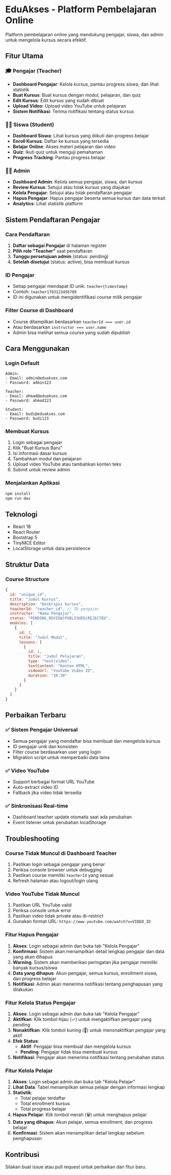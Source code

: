 # EduAkses - Platform Pembelajaran Online

Platform pembelajaran online yang mendukung pengajar, siswa, dan admin untuk mengelola kursus secara efektif.

## Fitur Utama

### 🎓 Pengajar (Teacher)
- **Dashboard Pengajar**: Kelola kursus, pantau progress siswa, dan lihat statistik
- **Buat Kursus**: Buat kursus dengan modul, pelajaran, dan quiz
- **Edit Kursus**: Edit kursus yang sudah dibuat
- **Upload Video**: Upload video YouTube untuk pelajaran
- **Sistem Notifikasi**: Terima notifikasi tentang status kursus

### 👨‍🎓 Siswa (Student)
- **Dashboard Siswa**: Lihat kursus yang diikuti dan progress belajar
- **Enroll Kursus**: Daftar ke kursus yang tersedia
- **Belajar Online**: Akses materi pelajaran dan video
- **Quiz**: Ikuti quiz untuk menguji pemahaman
- **Progress Tracking**: Pantau progress belajar

### 👨‍💼 Admin
- **Dashboard Admin**: Kelola semua pengajar, siswa, dan kursus
- **Review Kursus**: Setujui atau tolak kursus yang diajukan
- **Kelola Pengajar**: Setujui atau tolak pendaftaran pengajar
- **Hapus Pengajar**: Hapus pengajar beserta semua kursus dan data terkait
- **Analytics**: Lihat statistik platform

## Sistem Pendaftaran Pengajar

### Cara Pendaftaran
1. **Daftar sebagai Pengajar** di halaman register
2. **Pilih role "Teacher"** saat pendaftaran
3. **Tunggu persetujuan admin** (status: pending)
4. **Setelah disetujui** (status: active), bisa membuat kursus

### ID Pengajar
- Setiap pengajar mendapat ID unik: `teacher{timestamp}`
- Contoh: `teacher1703123456789`
- ID ini digunakan untuk mengidentifikasi course milik pengajar

### Filter Course di Dashboard
- Course ditampilkan berdasarkan `teacherId === user.id`
- Atau berdasarkan `instructor === user.name`
- Admin bisa melihat semua course yang sudah dipublish

## Cara Menggunakan

### Login Default
```
Admin:
- Email: admin@eduakses.com
- Password: admin123

Teacher:
- Email: ahmad@eduakses.com  
- Password: ahmad123

Student:
- Email: budi@eduakses.com
- Password: budi123
```

### Membuat Kursus
1. Login sebagai pengajar
2. Klik "Buat Kursus Baru"
3. Isi informasi dasar kursus
4. Tambahkan modul dan pelajaran
5. Upload video YouTube atau tambahkan konten teks
6. Submit untuk review admin

### Menjalankan Aplikasi
```bash
npm install
npm run dev
```

## Teknologi
- React 18
- React Router
- Bootstrap 5
- TinyMCE Editor
- LocalStorage untuk data persistence

## Struktur Data

### Course Structure
```javascript
{
  id: "unique_id",
  title: "Judul Kursus",
  description: "Deskripsi kursus",
  teacherId: "teacher_id", // ID pengajar
  instructor: "Nama Pengajar",
  status: "PENDING_REVIEW|PUBLISHED|REJECTED",
  modules: [
    {
      id: 1,
      title: "Judul Modul",
      lessons: [
        {
          id: 1,
          title: "Judul Pelajaran",
          type: "text|video",
          textContent: "Konten HTML",
          videoUrl: "YouTube Video ID",
          duration: "10:30"
        }
      ]
    }
  ]
}
```

## Perbaikan Terbaru

### ✅ Sistem Pengajar Universal
- Semua pengajar yang mendaftar bisa membuat dan mengelola kursus
- ID pengajar unik dan konsisten
- Filter course berdasarkan user yang login
- Migration script untuk memperbaiki data lama

### ✅ Video YouTube
- Support berbagai format URL YouTube
- Auto-extract video ID
- Fallback jika video tidak tersedia

### ✅ Sinkronisasi Real-time
- Dashboard teacher update otomatis saat ada perubahan
- Event listener untuk perubahan localStorage

## Troubleshooting

### Course Tidak Muncul di Dashboard Teacher
1. Pastikan login sebagai pengajar yang benar
2. Periksa console browser untuk debugging
3. Pastikan course memiliki `teacherId` yang sesuai
4. Refresh halaman atau logout/login ulang

### Video YouTube Tidak Muncul
1. Pastikan URL YouTube valid
2. Periksa console untuk error
3. Pastikan video tidak private atau di-restrict
4. Gunakan format URL: `https://www.youtube.com/watch?v=VIDEO_ID`

### Fitur Hapus Pengajar
1. **Akses**: Login sebagai admin dan buka tab "Kelola Pengajar"
2. **Konfirmasi**: Sistem akan menampilkan detail lengkap pengajar dan data yang akan dihapus
3. **Warning**: Sistem akan memberikan peringatan jika pengajar memiliki banyak kursus/siswa
4. **Data yang dihapus**: Akun pengajar, semua kursus, enrollment siswa, dan progress belajar
5. **Notifikasi**: Admin akan menerima notifikasi tentang penghapusan yang dilakukan

### Fitur Kelola Status Pengajar
1. **Akses**: Login sebagai admin dan buka tab "Kelola Pengajar"
2. **Aktifkan**: Klik tombol hijau (✓) untuk mengaktifkan pengajar yang pending
3. **Nonaktifkan**: Klik tombol kuning (🚫) untuk menonaktifkan pengajar yang aktif
4. **Efek Status**: 
   - **Aktif**: Pengajar bisa membuat dan mengelola kursus
   - **Pending**: Pengajar tidak bisa membuat kursus
5. **Notifikasi**: Pengajar akan menerima notifikasi tentang perubahan status

### Fitur Kelola Pelajar
1. **Akses**: Login sebagai admin dan buka tab "Kelola Pelajar"
2. **Lihat Data**: Tabel menampilkan semua pelajar dengan informasi lengkap
3. **Statistik**: 
   - Total pelajar terdaftar
   - Total enrollment kursus
   - Total progress belajar
4. **Hapus Pelajar**: Klik tombol merah (🗑️) untuk menghapus pelajar
5. **Data yang dihapus**: Akun pelajar, semua enrollment, dan progress belajar
6. **Konfirmasi**: Sistem akan menampilkan detail lengkap sebelum penghapusan

## Kontribusi
Silakan buat issue atau pull request untuk perbaikan dan fitur baru.
